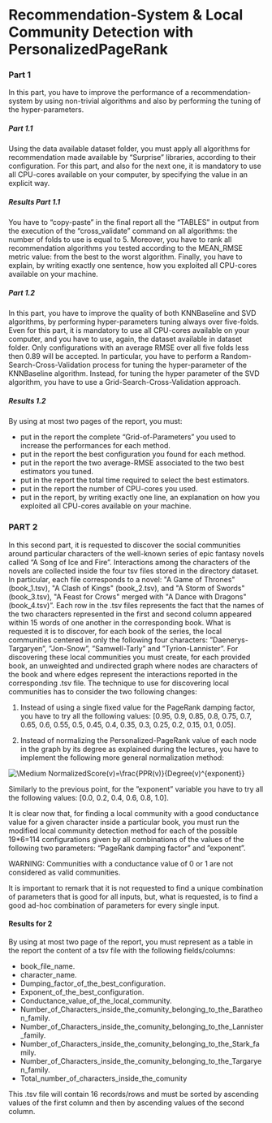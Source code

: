 # Recommendation-System & Local Community Detection with PersonalizedPageRank

### Part 1
In this part, you have to improve the performance of a recommendation-system by using non-trivial algorithms and also by performing the tuning of the hyper-parameters.

##### Part 1.1
Using the data available dataset folder, you must apply all algorithms for recommendation made available by “Surprise” libraries, according to their configuration.
For this part, and also for the next one, it is mandatory to use all CPU-cores available on your computer, by specifying the value in an explicit way.

##### Results Part 1.1
You have to “copy-paste” in the final report all the “TABLES” in output from the execution of the “cross_validate” command on all algorithms: the number of folds to use is equal to 5.
Moreover, you have to rank all recommendation algorithms you tested according to the MEAN_RMSE metric value: from the best to the worst algorithm.
Finally, you have to explain, by writing exactly one sentence, how you exploited all CPU-cores available on your machine.

##### Part 1.2
In this part, you have to improve the quality of both KNNBaseline and SVD algorithms, by performing hyper-parameters tuning always over five-folds. Even for this part, it is mandatory to use all CPU-cores available on your computer, and you have to use, again, the dataset available in dataset folder.
Only configurations with an average RMSE over all five folds less then 0.89 will be accepted. In particular, you have to perform a Random-Search-Cross-Validation process for tuning the hyper-parameter of the KNNBaseline algorithm. Instead, for tuning the hyper parameter of the SVD algorithm, you have to use a Grid-Search-Cross-Validation approach.


##### Results 1.2
By using at most two pages of the report, you must:
- put in the report the complete “Grid-of-Parameters” you used to increase the performances for each method.
- put in the report the best configuration you found for each method.
- put in the report the two average-RMSE associated to the two best estimators you tuned. 
- put in the report the total time required to select the best estimators.
- put in the report the number of CPU-cores you used.
- put in the report, by writing exactly one line, an explanation on how you exploited all CPU-cores available on your machine.

### PART 2
In this second part, it is requested to discover the social communities around particular characters of the well-known series of epic fantasy novels called “A Song of Ice and Fire”. 
Interactions among the characters of the novels are collected inside the four tsv files stored in the directory dataset. In particular, each file corresponds to a novel: "A Game of Thrones" (book_1.tsv), "A Clash of Kings" (book_2.tsv), and "A Storm of Swords" (book_3.tsv), "A Feast for Crows" merged with "A Dance with Dragons" (book_4.tsv)”. Each row in the .tsv files represents the fact that the names of the two characters represented in the first and second column appeared within 15 words of one another in the corresponding book.
What is requested it is to discover, for each book of the series, the local communities centered in only the following four characters: ”Daenerys-Targaryen”, ”Jon-Snow”, ”Samwell-Tarly” and ”Tyrion-Lannister”. For discovering these local communities you must create, for each provided book, an unweighted and undirected graph where nodes are characters of the book and where edges represent the interactions reported in the corresponding .tsv file.
The technique to use for discovering local communities has to consider the two following changes: 

1) Instead of using a single fixed value for the PageRank damping factor, you have to try all the following values: [0.95, 0.9, 0.85, 0.8, 0.75, 0.7, 0.65, 0.6, 0.55, 0.5, 0.45, 0.4, 0.35, 0.3, 0.25, 0.2, 0.15, 0.1, 0.05].

2) Instead of normalizing the Personalized-PageRank value of each node in the graph by its degree as explained during the lectures, you have to implement the following more general normalization method: 

![\Medium NormalizedScore(v)=\frac{PPR(v)}{Degree(v)^{exponent}}](https://latex.codecogs.com/svg.latex?\Large&space;NormalizedScore(v)=\frac{PPR(v)}{Degree(v)^{exponent}})

Similarly to the previous point, for the ”exponent” variable you have to try all the following values: [0.0, 0.2, 0.4, 0.6, 0.8, 1.0].

It is clear now that, for finding a local community with a good conductance value for a given character inside a particular book, you must run the modified local community detection method for each of the possible 19*6=114 configurations given by all combinations of the values of the following two parameters: “PageRank damping factor” and ”exponent”.

WARNING: Communities with a conductance value of 0 or 1 are not considered as valid communities.

It is important to remark that it is not requested to find a unique combination of parameters that is good for all inputs, but, what is requested, is to find a good ad-hoc combination of parameters for every single input.


#### Results for 2
By using at most two page of the report, you must represent as a table in the report the content of a tsv file with the following fields/columns:
- book_file_name.
- character_name.
- Dumping_factor_of_the_best_configuration.
- Exponent_of_the_best_configuration.
- Conductance_value_of_the_local_community.
- Number_of_Characters_inside_the_comunity_belonging_to_the_Baratheon_family.
- Number_of_Characters_inside_the_comunity_belonging_to_the_Lannister_family.
- Number_of_Characters_inside_the_comunity_belonging_to_the_Stark_family.
- Number_of_Characters_inside_the_comunity_belonging_to_the_Targaryen_family.
- Total_number_of_characters_inside_the_comunity

This .tsv file will contain 16 records/rows and must be sorted by ascending values of the first column and then by ascending values of the second column.
